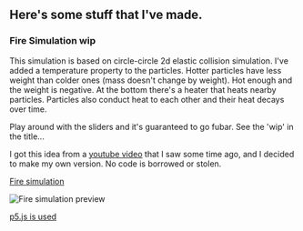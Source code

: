 ## Here's some stuff that I've made.

### Fire Simulation wip
This simulation is based on circle-circle 2d elastic collision simulation. I've added a temperature property to the particles. Hotter particles have less weight than colder ones (mass doesn't change by weight). Hot enough and the weight is negative. At the bottom there's a heater that heats nearby particles. Particles also conduct heat to each other and their heat decays over time.

Play around with the sliders and it's guaranteed to go fubar. See the 'wip' in the title...

I got this idea from a [youtube video](https://www.youtube.com/watch?v=xKEFlg_JMmU) that I saw some time ago, and I decided to make my own version. No code is borrowed or stolen.

[Fire simulation](https://msivonen.github.io/firesim/index.html)

![Fire simulation preview](https://msivonen.github.io/firesim_preview.jpg)

[p5.js is used](https://p5js.org/)

